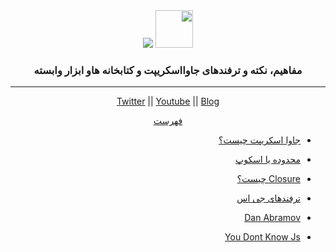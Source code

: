 <div align="center" dir="rtl">
  <img height="60" src="https://img.icons8.com/color/344/javascript.png">
  <img src="https://img.icons8.com/nolan/64/react-native.png"/>
  <h3>مفاهیم، نکته و ترفندهای جاوااسکریپت و کتابخانه هاو ابزار وابسته </h3>

---

<a href="https://twitter.com/HoomanAmini">Twitter</a>
|| <a href="youtube.com/c/hoomanamini">Youtube</a>
|| <a href="https://virgool.io/@amini.hooman">Blog</a>

[فهرست](/README.md)

</div>
<div dir="rtl">

- [جاوا اسکریپت چیست؟](/01WhatIsJavascript.md)

- [محدوده یا اسکوپ](/02Scope.md)

- [ Closure چیست؟](/03Closure.md)

- [ترفندهای جی اس](/Tips.md)

- [Dan Abramov](/DanAbramov/index.md)

- [You Dont Know Js](/You-Dont-Know-JS/index.md)
<div>
